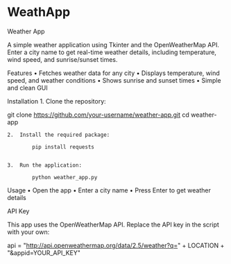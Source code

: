 # WeathApp

Weather App

A simple weather application using Tkinter and the OpenWeatherMap API. Enter a city name to get real-time weather details, including temperature, wind speed, and sunrise/sunset times.

Features
	•	Fetches weather data for any city
	•	Displays temperature, wind speed, and weather conditions
	•	Shows sunrise and sunset times
	•	Simple and clean GUI

Installation
	1.	Clone the repository:

git clone https://github.com/your-username/weather-app.git
cd weather-app


	2.	Install the required package:

			pip install requests


	3.	Run the application:

			python weather_app.py



Usage
	•	Open the app
	•	Enter a city name
	•	Press Enter to get weather details

API Key

This app uses the OpenWeatherMap API. Replace the API key in the script with your own:

api = "http://api.openweathermap.org/data/2.5/weather?q=" + LOCATION + "&appid=YOUR_API_KEY"


